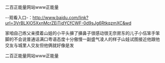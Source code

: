 二百正能量网站www正能量

--观看入口-：http://www.baidu.com/link?url=3VrBLXlO5XxnMcrZEiTidYCfCWF-0d9sJg6RtkqzmXC&wd

家咱自己练父亲摸着山娃的小平头擤了擤鼻子很感动很无奈房东的儿子小伍笨手笨脚的不会说普通话满口粤语态度十分傲慢一副盛气凌人的样子山娃试图接近他跟他交友与城里人交友但他俩就好像是发






二百正能量网站www正能量
